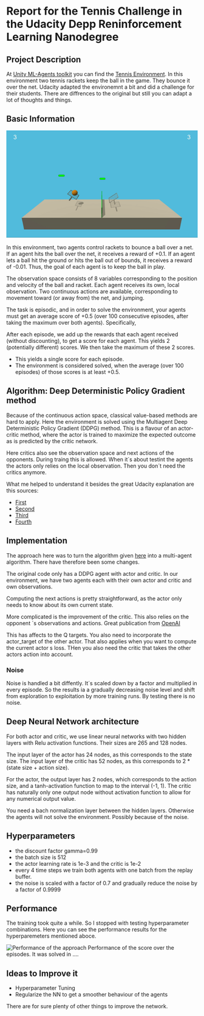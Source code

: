 # Report for the Tennis Challenge in the Udacity Depp Reninforcement Learning Nanodegree

## Project Description 
At [Unity ML-Agents toolkit](https://github.com/Unity-Technologies/ml-agents/blob/master/docs/Learning-Environment-Examples.md) you can find the [Tennis Environment](https://github.com/Unity-Technologies/ml-agents/blob/master/docs/Learning-Environment-Examples.md#tennis).
In this environment two tennis rackets keep the ball in the game. They bounce it over the net. Udacity adapted the environemnt a bit and did a challenge for their students. There are diffrences to the original but still you can adapt a lot of thoughts and things. 

## Basic Information
![Tennis Image](https://github.com/vrnkk/Tennis-Challenge-/blob/master/tennis_gif.gif)

In this environment, two agents control rackets to bounce a ball over a net. If an agent hits the ball over the net, it receives a reward of +0.1. If an agent lets a ball hit the ground or hits the ball out of bounds, it receives a reward of -0.01. Thus, the goal of each agent is to keep the ball in play.

The observation space consists of 8 variables corresponding to the position and velocity of the ball and racket. Each agent receives its own, local observation. Two continuous actions are available, corresponding to movement toward (or away from) the net, and jumping.

The task is episodic, and in order to solve the environment, your agents must get an average score of +0.5 (over 100 consecutive episodes, after taking the maximum over both agents). Specifically,

After each episode, we add up the rewards that each agent received (without discounting), to get a score for each agent. This yields 2 (potentially different) scores. We then take the maximum of these 2 scores.
* This yields a single score for each episode.
* The environment is considered solved, when the average (over 100 episodes) of those scores is at least +0.5.

## Algorithm: Deep Deterministic Policy Gradient method
Because of the continuous action space, classical value-based methods are hard to apply. Here the environment is solved using the Multiagent Deep Deterministic Policy Gradient (DDPG) method. This is a flavour of an actor-critic method, where the actor is trained to maximize the expected outcome as is predicted by the critic network.

Here critics also see the observation space and next actions of the opponents. During traing this is allowed. When it´s about testint the agents the actors only relies on the local observation. Then you don´t need the critics anymore.

What me helped to understand it besides the great Udacity explanation are this sources: 
 * [First](http://proceedings.mlr.press/v32/silver14.pdf)
 * [Second](https://www.youtube.com/watch?v=_pbd6TCjmaw)
 * [Third](https://arxiv.org/pdf/1706.02275.pdf)
 * [Fourth](https://papers.nips.cc/paper/7217-multi-agent-actor-critic-for-mixed-cooperative-competitive-environments.pdf)

## Implementation
The approach here was to turn the algorithm given [here](https://github.com/udacity/deep-reinforcement-learning/tree/master/ddpg-pendulum) into a multi-agent algorithm. There have therefore been some changes. 

The original code only has a DDPG agent with actor and critic. In our environment, we have two agents each with their own actor and critic and own observations.

Computing the next actions is pretty straightforward, as the actor only needs to know about its own current state.

More complicated is the improvement of the critic. This also relies on the opponent ´s observations and actions. Great publication from [OpenAI](https://papers.nips.cc/paper/7217-multi-agent-actor-critic-for-mixed-cooperative-competitive-environments.pdf)

This has affects to the Q targets. You also need to incorporate the actor_target of the other actor. That also applies when you want to compute the current actor s loss. THen you also need the critic that takes the other actors action into account.

### Noise 
Noise is handled a bit diffently. It´s scaled down by a factor and multiplied in every episode. So the results ia a gradually decreasing noise level and shift from exploration to exploitation by more training runs. 
By testing there is no noise. 

## Deep Neural Network architecture
For both actor and critic, we use linear neural networks with two hidden layers with Relu activation functions. Their sizes are 265 and 128 nodes.

The input layer of the actor has 24 nodes, as this corresponds to the state size. The input layer of the critic has 52 nodes, as this corresponds to 2 * (state size + action size).

For the actor, the output layer has 2 nodes, which corresponds to the action size, and a tanh-activation function to map to the interval (-1, 1). The critic has naturally only one output node without activation function to allow for any numerical output value.

You need a bach normalization layer between the hidden layers. Otherwise the agents will not solve the environment. Possibly because of the noise. 

## Hyperparameters
* the discount factor gamma=0.99
* the batch size is 512
* the actor learning rate is 1e-3 and the critic is 1e-2
* every 4 time steps we train both agents with one batch from the replay buffer.
* the noise is scaled with a factor of 0.7 and gradually reduce the noise by a factor of 0.9999 

## Performance 
The training took quite a while. So I stopped with testing hyperparameter combinations. Here you can see the performance results for the hyperparemeters mentioned aboce. 

![Performance of the approach](.png)
Performance of the score over the episodes. 
It was solved in .... 

## Ideas to Improve it
  * Hyperparameter Tuning
  * Regularize the NN to get a smoother behaviour of the agents

There are for sure plenty of other things to improve the network. 
